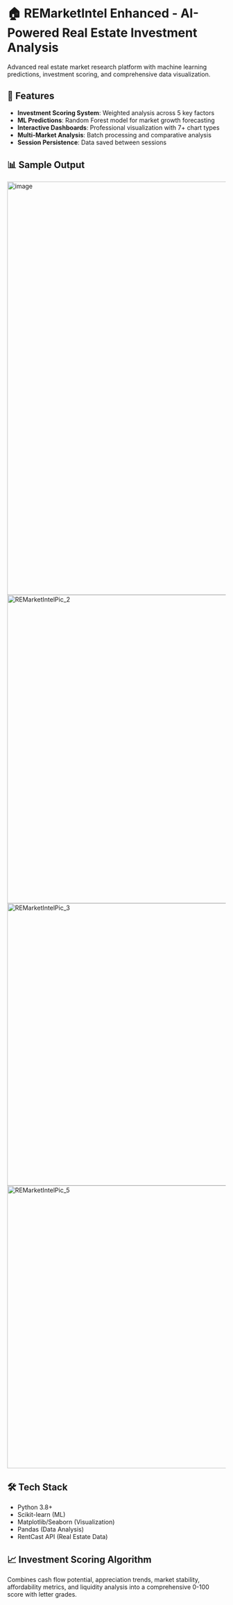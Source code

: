 # 🏠 REMarketIntel Enhanced - AI-Powered Real Estate Investment Analysis

Advanced real estate market research platform with machine learning predictions, investment scoring, and comprehensive data visualization.

## 🚀 Features
- **Investment Scoring System**: Weighted analysis across 5 key factors
- **ML Predictions**: Random Forest model for market growth forecasting  
- **Interactive Dashboards**: Professional visualization with 7+ chart types
- **Multi-Market Analysis**: Batch processing and comparative analysis
- **Session Persistence**: Data saved between sessions

## 📊 Sample Output
<img width="733" height="953" alt="image" src="https://github.com/user-attachments/assets/79df8fe2-2c8f-444e-95aa-bbd08d3d202f" />
<img width="886" height="711" alt="REMarketIntelPic_2" src="https://github.com/user-attachments/assets/cc0d2925-8697-4383-aad3-01aea4f1a62b" />
<img width="774" height="651" alt="REMarketIntelPic_3" src="https://github.com/user-attachments/assets/a06ee3f1-641b-4e49-9a0d-c954c9ced289" />
<img width="725" height="652" alt="REMarketIntelPic_5" src="https://github.com/user-attachments/assets/bdc8f2f2-4276-4f56-a192-d68dd84a45f5" />






## 🛠️ Tech Stack
- Python 3.8+
- Scikit-learn (ML)
- Matplotlib/Seaborn (Visualization)
- Pandas (Data Analysis)
- RentCast API (Real Estate Data)

## 📈 Investment Scoring Algorithm
Combines cash flow potential, appreciation trends, market stability, affordability metrics, and liquidity analysis into a comprehensive 0-100 score with letter grades.
